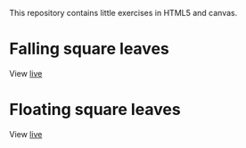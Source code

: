 This repository contains little exercises in HTML5 and canvas.

# Falling square leaves
View [live](https://hankuu.github.io/canvasbits/falling_leaves/falling_leaves.html)

# Floating square leaves
View [live](https://hankuu.github.io/canvastest/bouncers/bouncers.html)
